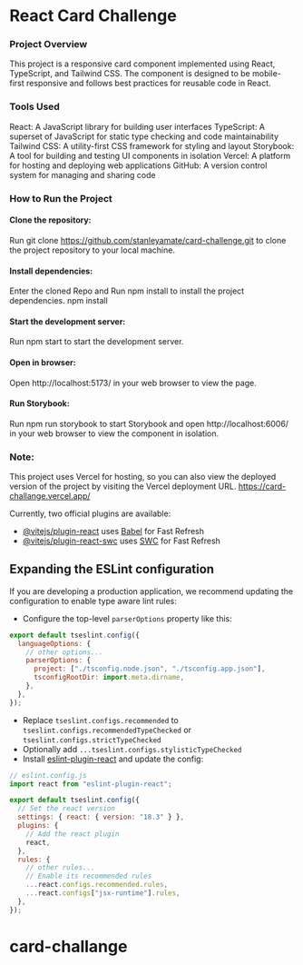 # React Card Challenge

### Project Overview

This project is a responsive card component implemented using React, TypeScript, and Tailwind CSS. The component is designed to be mobile-first responsive and follows best practices for reusable code in React.

### Tools Used

React: A JavaScript library for building user interfaces
TypeScript: A superset of JavaScript for static type checking and code maintainability
Tailwind CSS: A utility-first CSS framework for styling and layout
Storybook: A tool for building and testing UI components in isolation
Vercel: A platform for hosting and deploying web applications
GitHub: A version control system for managing and sharing code

### How to Run the Project

#### Clone the repository:

Run git clone https://github.com/stanleyamate/card-challenge.git to clone the project repository to your local machine.

#### Install dependencies:

Enter the cloned Repo and Run npm install to install the project dependencies. npm install

#### Start the development server:

Run npm start to start the development server.

#### Open in browser:

Open http://localhost:5173/ in your web browser to view the page.

#### Run Storybook:

Run npm run storybook to start Storybook and open http://localhost:6006/ in your web browser to view the component in isolation.

### Note:

This project uses Vercel for hosting, so you can also view the deployed version of the project by visiting the Vercel deployment URL. https://card-challange.vercel.app/

Currently, two official plugins are available:

- [@vitejs/plugin-react](https://github.com/vitejs/vite-plugin-react/blob/main/packages/plugin-react/README.md) uses [Babel](https://babeljs.io/) for Fast Refresh
- [@vitejs/plugin-react-swc](https://github.com/vitejs/vite-plugin-react-swc) uses [SWC](https://swc.rs/) for Fast Refresh

## Expanding the ESLint configuration

If you are developing a production application, we recommend updating the configuration to enable type aware lint rules:

- Configure the top-level `parserOptions` property like this:

```js
export default tseslint.config({
  languageOptions: {
    // other options...
    parserOptions: {
      project: ["./tsconfig.node.json", "./tsconfig.app.json"],
      tsconfigRootDir: import.meta.dirname,
    },
  },
});
```

- Replace `tseslint.configs.recommended` to `tseslint.configs.recommendedTypeChecked` or `tseslint.configs.strictTypeChecked`
- Optionally add `...tseslint.configs.stylisticTypeChecked`
- Install [eslint-plugin-react](https://github.com/jsx-eslint/eslint-plugin-react) and update the config:

```js
// eslint.config.js
import react from "eslint-plugin-react";

export default tseslint.config({
  // Set the react version
  settings: { react: { version: "18.3" } },
  plugins: {
    // Add the react plugin
    react,
  },
  rules: {
    // other rules...
    // Enable its recommended rules
    ...react.configs.recommended.rules,
    ...react.configs["jsx-runtime"].rules,
  },
});
```

# card-challange
